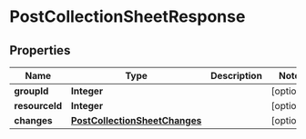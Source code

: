 
# PostCollectionSheetResponse

## Properties
Name | Type | Description | Notes
------------ | ------------- | ------------- | -------------
**groupId** | **Integer** |  |  [optional]
**resourceId** | **Integer** |  |  [optional]
**changes** | [**PostCollectionSheetChanges**](PostCollectionSheetChanges.md) |  |  [optional]



